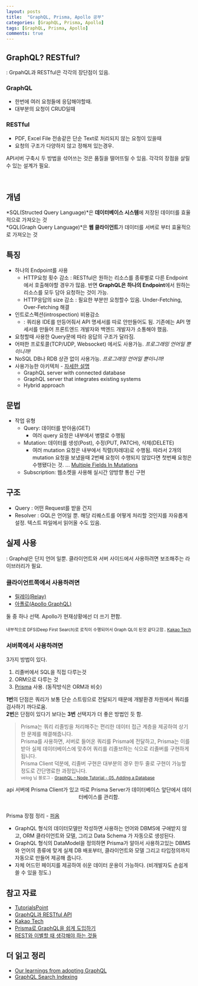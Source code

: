 ```yaml
---
layout: posts
title:  "GraphQL, Prisma, Apollo 공부"
categories: [GraphQL, Prisma, Apollo]
tags: [GraphQL, Prisma, Apollo]
comments: true
---
```


## GraphQL? RESTful?

: GrpahQL과 RESTful은 각각의 장단점이 있음.

### GraphQL

- 한번에 여러 요청들에 응답해야할때.
- 대부분의 요청이 CRUD일때

### RESTful

- PDF, Excel File 전송같은 단순 Text로 처리되지 않는 요청이 있을때
- 요청의 구조가 다양하지 않고 정해져 있는경우.

API서버 구축시 두 방법을 섞어쓰는 것은 품질을 떨어뜨릴 수 있음. 각각의 장점을 살릴수 있는 설계가 필요.

<br>

## 개념

*SQL(Structed Query Language)*은 **데이터베이스 시스템**에 저장된 데이터를 효율적으로 가져오는 것<br>
*GQL(Graph Query Language)*은 **웹 클라이언트**가 데이터를 서버로 부터 효율적으로 가져오는 것


## 특징

- 하나의 Endpoint를 사용
  - HTTP요청 횟수 감소 : RESTful은 원하는 리소스를 종류별로 다른 Endpoint에서 호출해야할 경우가 많음. 반면 **GraphQL은 하나의 Endpoint**에서 원하는 리소스를 모두 담아 요청하는 것이 가능.
  - HTTP응답의 size 감소 : 필요한 부분만 요청할수 있음. Under-Fetching, Over-Fetching 해결
- 인트로스펙션(introspection) 비용감소
  - : 쿼리용 IDE를 만등어줘서 API 명세서를 따로 안만들어도 됨. 기존에는 API 명세서를 만들어 프론트엔드 개발자와 백엔드 개발자가 소통해야 했음.
- 요청할때 사용한 Query문에 따라 응답의 구조가 달라짐.
- 어떠한 프로토콜(TCP/UDP, Websocket) 에서도 사용가능. *프로그래밍 언어일 뿐이니까!*
- NoSQL DB나 RDB 상관 없이 사용가능. *프로그래밍 언어일 뿐이니까!*
- 사용가능한 아키텍처 - [자세한 설명](https://www.tutorialspoint.com/graphql/graphql_architecture.htm)
  - GraphQL server with connected database
  - GraphQL server that integrates existing systems
  - Hybrid approach

## 문법

- 작업 유형
  - Query: 데이터를 받아옴(GET)
    - 여러 query 요청은 내부에서 병렬로 수행됨
  - Mutation: 데이터를 생성(Post), 수정(PUT, PATCH), 삭제(DELETE) 
    - 여러 mutation 요청은 내부에서 직렬(차례대)로 수행됨. 따라서 2개의 mutation 요청을 보냈을때 2번째 요청이 수행되지 않았다면 첫번째 요청은 수행됐다는 것. ... [Multiple Fields In Mutations](https://graphql.org/learn/queries/#multiple-fields-in-mutations)
  - Subscription: 웹소켓을 사용해 실시간 양방향 통신 구현

## 구조

- Query : 어떤 Request를 받을 건지
- Resolver : GQL은 언어일 뿐. 해당 리퀘스트를 어떻게 처리할 것인지를 자유롭게 설정. 텍스트 파일에서 읽어올 수도 있음.

## 실제 사용

: Graphql은 단지 언어 일뿐. 클라이언트와 서버 사이드에서 사용하려면 보조해주는 라이브러리가 필요.


### 클라이언트쪽에서 사용하려면

- [릴레이(Relay)](https://relay.dev/)
- [아폴로(Apollo GraphQL)](https://www.apollographql.com/)

둘 중 하나 선택. Apollo가 현재상황에선 더 쓰기 편함.
<br><br>
<small>내부적으로 DFS(Deep First Search)로 로직이 수행되어서 Graph QL이 된것 같다고함.. [Kakao Tech](https://tech.kakao.com/2019/08/01/graphql-basic/)</small>

### 서버쪽에서 사용하려면

3가지 방법이 있다.

1. 리졸버에서 SQL을 직접 다루는것
2. ORM으로 다루는 것
3. [Prisma](https://www.prisma.io/with-graphql/) 사용. (동작방식은 ORM과 비슷) 

**1번**의 단점은 쿼리가 보통 단순 스트링으로 전달되기 때문에 개발환경 차원에서 쿼리를 검사하기 까다로움.<br>
**2번**은 단점이 있다기 보다는 **3번** 선택지가 더 좋은 방법인 듯 함.

> Prisma는 쿼리 리졸빙을 처리해주는 편리한 데이터 접근 계층을 제공하여 상기한 문제를 해결해줍니다. <br>
> Prisma를 사용하면, 서버로 들어온 쿼리를 Prisma에 전달하고, Prisma는 이를 받아 실제 데이터베이스에 맞추어 쿼리를 리졸브하는 식으로 리졸버를 구현하게 됩니다. <br>
> Prisma Client 덕분에, 리졸버 구현은 대부분의 경우 한두 줄로 구현이 가능할 정도로 간단명료한 과정입니다.<br>
> <small>velog 님 블로그 - [GraphQL - Node Tutorial - 05. Adding a Database](https://velog.io/@cadenzah/graphql-node-05-database)</small><br>

<center>api 서버에 Prisma Client가 있고 따로 Prisma Server가 데이터베이스 앞단에서 데이터베이스를 관리함. </center><br>

Prisma 장점 정리 - [퍼옴](https://medium.com/labelstore/prisma%EB%A1%9C-graphql%EC%9D%84-%EC%89%BD%EA%B2%8C-%EB%8F%84%EC%9E%85%ED%95%98%EA%B8%B0-fa64dcf63382)
- GraphQL 형식의 데이터모델만 작성하면 사용하는 언어와 DBMS에 구애받지 않고, ORM 클라이언트와 모델, 그리고 Data Schema 가 자동으로 생성된다.
- GraphQL 형식의 DataModel을 정의하면 Prisma가 알아서 사용하고있는 DBMS와 언어의 종류에 맞게 실제 DB 배포부터, 클라이언트와 모델 그리고 타입정의까지 자동으로 만들어 제공해 줍니다. 
- 자체 어드민 페이지를 제공하여 쉬운 데이터 운용이 가능하다. (비개발자도 손쉽게 쓸 수 있을 정도.)

## 참고 자료

- [TutorialsPoint](https://www.tutorialspoint.com/graphql)
- [GraphQL과 RESTful API](https://www.holaxprogramming.com/2018/01/20/graphql-vs-restful-api/)
- [Kakao Tech](https://tech.kakao.com/2019/08/01/graphql-basic/)
- [Prisma로 GraphQL을 쉽게 도입하기](https://medium.com/labelstore/prisma%EB%A1%9C-graphql%EC%9D%84-%EC%89%BD%EA%B2%8C-%EB%8F%84%EC%9E%85%ED%95%98%EA%B8%B0-fa64dcf63382)
- [REST와 이별할 때 생각해야 하는 것들](https://www.slideshare.net/Kivol/graphql-in-action-rest)

## 더 읽고 정리

- [Our learnings from adopting GraphQL](https://medium.com/netflix-techblog/our-learnings-from-adopting-graphql-f099de39ae5f)
- [GraphQL Search Indexing](https://medium.com/netflix-techblog/graphql-search-indexing-334c92e0d8d5)

